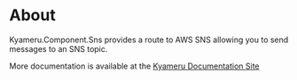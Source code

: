 # About
Kyameru.Component.Sns provides a route to AWS SNS allowing you to send messages to an SNS topic.

More documentation is available at the [Kyameru Documentation Site](https://djsuperchief.github.io/Kyameru/components/aws/sns.html)
